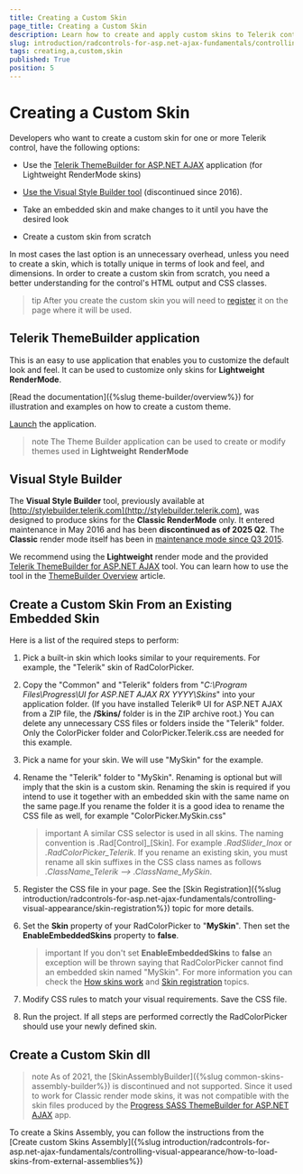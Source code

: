 ```yaml
---
title: Creating a Custom Skin
page_title: Creating a Custom Skin
description: Learn how to create and apply custom skins to Telerik controls for a unique and consistent appearance.
slug: introduction/radcontrols-for-asp.net-ajax-fundamentals/controlling-visual-appearance/creating-a-custom-skin
tags: creating,a,custom,skin
published: True
position: 5
---
```


# Creating a Custom Skin

Developers who want to create a custom skin for one or more Telerik control, have the following options:

* Use the [Telerik ThemeBuilder for ASP.NET AJAX](https://themebuilder.telerik.com/) application (for Lightweight RenderMode skins)

* [Use the Visual Style Builder tool](#visual-style-builder) (discontinued since 2016). 

* Take an embedded skin and make changes to it until you have the desired look

* Create a custom skin from scratch


In most cases the last option is an unnecessary overhead, unless you need to create a skin, which is totally unique in terms of look and feel, and dimensions. In order to create a custom skin from scratch, you need a better understanding for the control's HTML output and CSS classes.

>tip After you create the custom skin you will need to [register](https://docs.telerik.com/devtools/aspnet-ajax/general-information/controlling-visual-appearance/skin-registration) it on the page where it will be used.


## Telerik ThemeBuilder application

This is an easy to use application that enables you to customize the default look and feel. It can be used to customize only skins for **Lightweight RenderMode**.

[Read the documentation]({%slug theme-builder/overview%}) for illustration and examples on how to create a custom theme.

[Launch](https://themebuilder.telerik.com/) the application.



>note The Theme Builder application can be used to create or modify themes used in **Lightweight** **RenderMode**


## Visual Style Builder

The **Visual Style Builder** tool, previously available at [http://stylebuilder.telerik.com](http://stylebuilder.telerik.com), was designed to produce skins for the **Classic RenderMode** only. It entered maintenance in May 2016 and has been **discontinued as of 2025 Q2**. The **Classic** render mode itself has been in [maintenance mode since Q3 2015](https://docs.telerik.com/devtools/aspnet-ajax/controls/render-modes).

We recommend using the **Lightweight** render mode and the provided [Telerik ThemeBuilder for ASP.NET AJAX](https://demos.telerik.com/aspnet-ajax/themebuilder/) tool. You can learn how to use the tool in the [ThemeBuilder Overview](https://www.telerik.com/products/aspnet-ajax/documentation/styling/theme-builder/overview) article.

## Create a Custom Skin From an Existing Embedded Skin

Here is a list of the required steps to perform:

1. Pick a built-in skin which looks similar to your requirements. For example, the "Telerik" skin of RadColorPicker.

1. Copy the "Common" and "Telerik" folders from "*C:\Program Files\Progress\UI for ASP.NET AJAX RX YYYY\Skins*" into your application folder. (If you have installed Telerik® UI for ASP.NET AJAX from a ZIP file, the **/Skins/** folder is in the ZIP archive root.) You can delete any unnecessary CSS files or folders inside the "Telerik" folder. Only the ColorPicker folder and ColorPicker.Telerik.css are needed for this example.

1. Pick a name for your skin. We will use "MySkin" for the example.

1. Rename the "Telerik" folder to "MySkin". Renaming is optional but will imply that the skin is a custom skin. Renaming the skin is required if you intend to use it together with an embedded skin with the same name on the same page.If you rename the folder it is a good idea to rename the CSS file as well, for example "ColorPicker.MySkin.css"
	
	>important A similar CSS selector is used in all skins. The naming convention is .Rad[Control]_[Skin]. For example *.RadSlider_Inox* or *.RadColorPicker_Telerik*. If you rename an existing skin, you must rename all skin suffixes in the CSS class names as follows *.ClassName_Telerik --> .ClassName_MySkin*.
	
1. Register the CSS file in your page. See the [Skin Registration]({%slug introduction/radcontrols-for-asp.net-ajax-fundamentals/controlling-visual-appearance/skin-registration%}) topic for more details.

1. Set the **Skin** property of your RadColorPicker to "**MySkin**". Then set the **EnableEmbeddedSkins** property to **false**.

	>important If you don't set **EnableEmbeddedSkins** to **false** an exception will be thrown saying that RadColorPicker cannot find an embedded skin named "MySkin". For more information you can check the [How skins work](https://docs.telerik.com/devtools/aspnet-ajax/general-information/controlling-visual-appearance/how-skins-work) and [Skin registration](https://docs.telerik.com/devtools/aspnet-ajax/general-information/controlling-visual-appearance/skin-registration) topics.

1. Modify CSS rules to match your visual requirements. Save the CSS file.

1. Run the project. If all steps are performed correctly the RadColorPicker should use your newly defined skin.

## Create a Custom Skin dll

>note As of 2021, the [SkinAssemblyBuilder]({%slug common-skins-assembly-builder%}) is discontinued and not supported. Since it used to work for Classic render mode skins, it was not compatible with the skin files produced by the [Progress SASS ThemeBuilder for ASP.NET AJAX](https://themebuilder.telerik.com/) app. 

To create a Skins Assembly, you can follow the instructions from the [Create custom Skins Assembly]({%slug introduction/radcontrols-for-asp.net-ajax-fundamentals/controlling-visual-appearance/how-to-load-skins-from-external-assemblies%})

